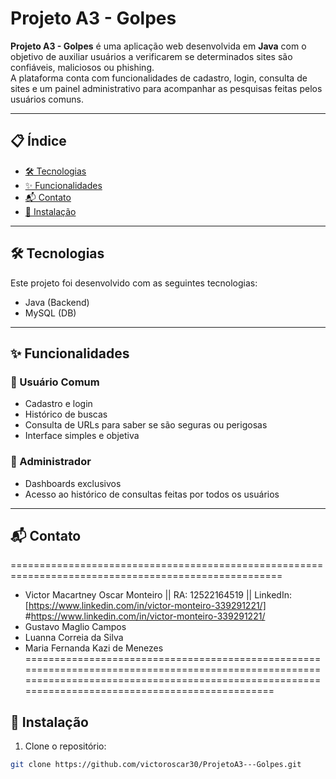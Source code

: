 # Projeto A3 - Golpes

**Projeto A3 - Golpes** é uma aplicação web desenvolvida em **Java** com o objetivo de auxiliar usuários a verificarem se determinados sites são confiáveis, maliciosos ou phishing.  
A plataforma conta com funcionalidades de cadastro, login, consulta de sites e um painel administrativo para acompanhar as pesquisas feitas pelos usuários comuns.

---

## 📋 Índice

- [🛠 Tecnologias](#-tecnologias)
- [✨ Funcionalidades](#-funcionalidades)
- [📬 Contato](#-contato)
- [🚀 Instalação](#-instalação)

---

## 🛠 Tecnologias

Este projeto foi desenvolvido com as seguintes tecnologias:

- Java (Backend)
- MySQL (DB)

---

## ✨ Funcionalidades

### 👤 Usuário Comum

- Cadastro e login
- Histórico de buscas
- Consulta de URLs para saber se são seguras ou perigosas
- Interface simples e objetiva

### 👮 Administrador

- Dashboards exclusivos
- Acesso ao histórico de consultas feitas por todos os usuários

---
## 📬 Contato
=====================================================================================================
- Victor Macartney Oscar Monteiro
  ||  RA: 12522164519
  || LinkedIn: [https://www.linkedin.com/in/victor-monteiro-339291221/] #https://www.linkedin.com/in/victor-monteiro-339291221/
- Gustavo Maglio Campos
- Luanna Correia da Silva
- Maria Fernanda Kazi de Menezes
====================================================================================================================================================================================================

## 🚀 Instalação

1. Clone o repositório:

```bash
git clone https://github.com/victoroscar30/ProjetoA3---Golpes.git
